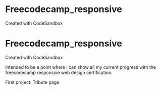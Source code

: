# Freecodecamp_responsive
Created with CodeSandbox


# Freecodecamp_responsive

Created with CodeSandbox

Intended to be a point where i can show all my current progress with the freecodecamp responsive web design certification.

First project: Tribute page.
